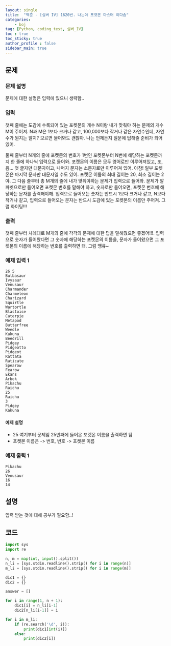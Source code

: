 ```yaml
---
layout: single
title:  "백준 - [실버 IV] 1620번. 나는야 포켓몬 마스터 이다솜"
categories: 
    - boj
tag: [Python, coding_test, 실버_IV]
toc : true
toc_sticky: true
author_profile : false
sidebar_main: true
---
```


문제
-----

### 문제 설명

문제에 대한 설명은 입력에 있으니 생략함..

### 입력
첫째 줄에는 도감에 수록되어 있는 포켓몬의 개수 N이랑 내가 맞춰야 하는 문제의 개수 M이 주어져. N과 M은 1보다 크거나 같고, 100,000보다 작거나 같은 자연수인데, 자연수가 뭔지는 알지? 모르면 물어봐도 괜찮아. 나는 언제든지 질문에 답해줄 준비가 되어있어.

둘째 줄부터 N개의 줄에 포켓몬의 번호가 1번인 포켓몬부터 N번에 해당하는 포켓몬까지 한 줄에 하나씩 입력으로 들어와. 포켓몬의 이름은 모두 영어로만 이루어져있고, 또, 음... 첫 글자만 대문자이고, 나머지 문자는 소문자로만 이루어져 있어. 아참! 일부 포켓몬은 마지막 문자만 대문자일 수도 있어. 포켓몬 이름의 최대 길이는 20, 최소 길이는 2야. 그 다음 줄부터 총 M개의 줄에 내가 맞춰야하는 문제가 입력으로 들어와. 문제가 알파벳으로만 들어오면 포켓몬 번호를 말해야 하고, 숫자로만 들어오면, 포켓몬 번호에 해당하는 문자를 출력해야해. 입력으로 들어오는 숫자는 반드시 1보다 크거나 같고, N보다 작거나 같고, 입력으로 들어오는 문자는 반드시 도감에 있는 포켓몬의 이름만 주어져. 그럼 화이팅!!!

### 출력

첫째 줄부터 차례대로 M개의 줄에 각각의 문제에 대한 답을 말해줬으면 좋겠어!!!. 입력으로 숫자가 들어왔다면 그 숫자에 해당하는 포켓몬의 이름을, 문자가 들어왔으면 그 포켓몬의 이름에 해당하는 번호를 출력하면 돼. 그럼 땡큐~

### 예제 입력 1 

```
26 5
Bulbasaur
Ivysaur
Venusaur
Charmander
Charmeleon
Charizard
Squirtle
Wartortle
Blastoise
Caterpie
Metapod
Butterfree
Weedle
Kakuna
Beedrill
Pidgey
Pidgeotto
Pidgeot
Rattata
Raticate
Spearow
Fearow
Ekans
Arbok
Pikachu
Raichu
25
Raichu
3
Pidgey
Kakuna
```
#### 예제 설명 

- 25 여기부터 문제임 25번째에 들어온 포켓몬 이름을 출력하면 됨
- 포켓몬 이름은 -> 번호, 번호 -> 포켓몬 이름


### 예제 출력 1 

```
Pikachu
26
Venusaur
16
14
```

설명
------
입력 받는 것에 대해 공부가 필요함..!

코드
------

``` python
import sys
import re

n, m = map(int, input().split())
n_li = [sys.stdin.readline().strip() for i in range(n)]
m_li = [sys.stdin.readline().strip() for i in range(m)]

dic1 = {}
dic2 = {}

answer = []

for i in range(1, n + 1):
    dic1[i] = n_li[i-1]
    dic2[n_li[i-1]] = i

for i in m_li:
    if (re.search('\d', i)):
        print(dic1[int(i)])
    else:
        print(dic2[i])
```